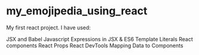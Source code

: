 # my_emojipedia_using_react

My first react project. I have used:

 JSX and Babel
  Javascript Expressions in JSX & ES6 Template Literals
   React components
    React Props
 React DevTools
Mapping Data to Components
